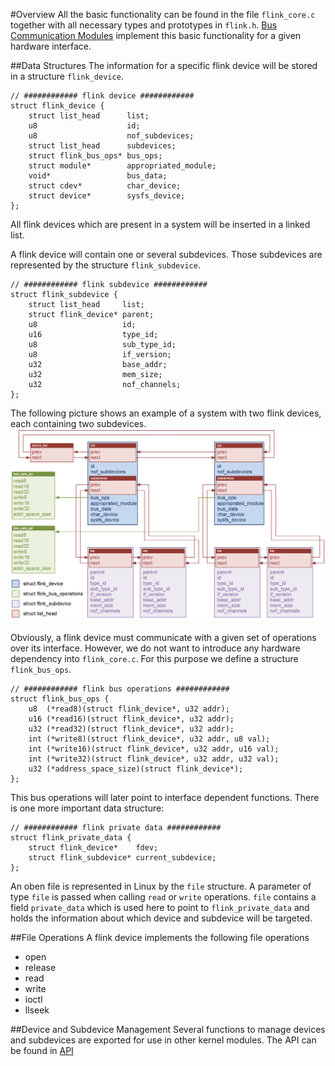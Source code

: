#Overview
All the basic functionality can be found in the file `flink_core.c` together with all necessary types and prototypes in `flink.h`. [Bus Communication Modules](bcm.md) implement this basic functionality for a given hardware interface.

##Data Structures
The information for a specific flink device will be stored in a structure `flink_device`.
```
// ############ flink device ############
struct flink_device {
	struct list_head      list;
	u8                    id;
	u8                    nof_subdevices;
	struct list_head      subdevices;
	struct flink_bus_ops* bus_ops;
	struct module*        appropriated_module;
	void*                 bus_data;
	struct cdev*          char_device;
	struct device*        sysfs_device;
};
```
All flink devices which are present in a system will be inserted in a linked list.

A flink device will contain one or several subdevices. Those subdevices are represented by the structure `flink_subdevice`. 
```
// ############ flink subdevice ############
struct flink_subdevice {
	struct list_head     list;
	struct flink_device* parent;
	u8                   id;
	u16                  type_id;
	u8                   sub_type_id;
	u8                   if_version;
	u32                  base_addr;
	u32                  mem_size;
	u32                  nof_channels;
};
```
The following picture shows an example of a system with two flink devices, each containing two subdevices.
<img src="../doc/images/ExampleDataStructures.png" width="600px" />

Obviously, a flink device must communicate with a given set of operations over its interface. However, we do not want to introduce any hardware dependency into `flink_core.c`. For this purpose we define a structure `flink_bus_ops`.
```
// ############ flink bus operations ############
struct flink_bus_ops {
	u8  (*read8)(struct flink_device*, u32 addr);
	u16 (*read16)(struct flink_device*, u32 addr);
	u32 (*read32)(struct flink_device*, u32 addr);
	int (*write8)(struct flink_device*, u32 addr, u8 val);
	int (*write16)(struct flink_device*, u32 addr, u16 val);
	int (*write32)(struct flink_device*, u32 addr, u32 val);
	u32 (*address_space_size)(struct flink_device*);
};
```
This bus operations will later point to interface dependent functions. 
There is one more important data structure:
```
// ############ flink private data ############
struct flink_private_data {
	struct flink_device*    fdev;
	struct flink_subdevice* current_subdevice;
};
```
An oben file is represented in Linux by the `file` structure. A parameter of type `file` is passed when calling `read` or `write` operations. `file` contains a field `private_data` which is used here to point to `flink_private_data` and holds the information about which device and subdevice will be targeted.

##File Operations
A flink device implements the following file operations
- open
- release
- read
- write
- ioctl
- llseek

##Device and Subdevice Management
Several functions to manage devices and subdevices are exported for use in other kernel modules. The API can be found in [API](../API)
